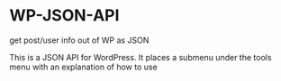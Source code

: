 WP-JSON-API
===========

get post/user info out of WP as JSON

This is a JSON API for WordPress.  It places a submenu under the tools menu with an explanation of how to use
